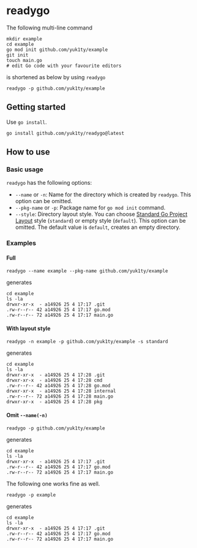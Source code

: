 # readygo

The following multi-line command

```shell
mkdir example
cd example
go mod init github.com/yuk1ty/example
git init
touch main.go
# edit Go code with your favourite editors
```

is shortened as below by using `readygo`

```shell
readygo -p github.com/yuk1ty/example
```

## Getting started

Use `go install`.

```
go install github.com/yuk1ty/readygo@latest
```

## How to use

### Basic usage

`readygo` has the following options:

- `--name` or `-n`: Name for the directory which is created by `readygo`. This option can be omitted.
- `--pkg-name` or `-p`: Package name for `go mod init` command.
- `--style`: Directory layout style. You can choose [Standard Go Project Layout](https://github.com/golang-standards/project-layout) style (`standard`) or empty style (`default`). This option can be omitted. The default value is `default`, creates an empty directory.

### Examples

#### Full

```shell
readygo --name example --pkg-name github.com/yuk1ty/example
```

generates

```shell
cd example
ls -la
drwxr-xr-x  - a14926 25 4 17:17 .git
.rw-r--r-- 42 a14926 25 4 17:17 go.mod
.rw-r--r-- 72 a14926 25 4 17:17 main.go
```

#### With layout style

```shell
readygo -n example -p github.com/yuk1ty/example -s standard
```

generates

```shell
cd example
ls -la
drwxr-xr-x  - a14926 25 4 17:28 .git
drwxr-xr-x  - a14926 25 4 17:28 cmd
.rw-r--r-- 42 a14926 25 4 17:28 go.mod
drwxr-xr-x  - a14926 25 4 17:28 internal
.rw-r--r-- 72 a14926 25 4 17:28 main.go
drwxr-xr-x  - a14926 25 4 17:28 pkg
```

#### Omit `--name(-n)`

```shell
readygo -p github.com/yuk1ty/example
```

generates

```shell
cd example
ls -la
drwxr-xr-x  - a14926 25 4 17:17 .git
.rw-r--r-- 42 a14926 25 4 17:17 go.mod
.rw-r--r-- 72 a14926 25 4 17:17 main.go
```

The following one works fine as well.

```shell
readygo -p example
```

generates

```shell
cd example
ls -la
drwxr-xr-x  - a14926 25 4 17:17 .git
.rw-r--r-- 42 a14926 25 4 17:17 go.mod
.rw-r--r-- 72 a14926 25 4 17:17 main.go
```

